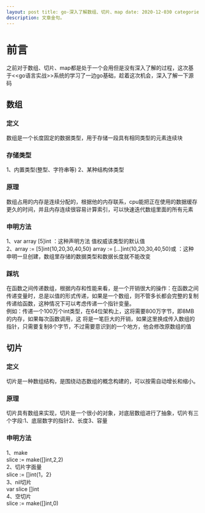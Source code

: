 ```yaml
---
layout: post title: go-深入了解数组、切片、map date: 2020-12-030 categories: arr tags: [go,arr,map,slice]
description: 文章金句。
---
```


# 前言 #

之前对于数组、切片、map都是处于一个会用但是没有深入了解的过程，这次基于<<go语言实战>>系统的学习了一边go基础，趁着这次机会，深入了解一下源码

## 数组 ##

### 定义 ###

数组是一个长度固定的数据类型，用于存储一段具有相同类型的元素连续块

### 存储类型 ###

1、内置类型(整型、字符串等)
2、某种结构体类型

### 原理 ###

数组占用的内存是连续分配的，根据他的内存联系，cpu能把正在使用的数据缓存更久的时间，并且内存连续很容易计算索引，可以快速迭代数组里面的所有元素

### 申明方法 ###

1、var array [5]int ：这种声明方法 值权威该类型的默认值 <br>
2、array := [5]int{10,20,30,40,50} array := [...]int{10,20,30,40,50}或 ：这种申明一旦创建，数组里存储的数据类型和数据长度就不能改变 <br>

### 踩坑 ###

在函数之间传递数组，根据内存和性能来看，是一个开销很大的操作：在函数之间传递变量时，总是以值的形式传递，如果是一个数组，则不管多长都会完整的复制传递给函数，这种情况下可以考虑传递一个指针变量。<br>
例如：传递一个100万个int类型，在64位架构上，这将需要800万字节，即8MB的内存，如果每次函数调用，这 将是一笔巨大的开销，如果这里换成传入数组的指针，只需要复制8个字节，不过需要意识到的一个地方，他会修改原数组的值<br>

## 切片 ##

### 定义 ###

切片是一种数组结构，是围绕动态数组的概念构建的，可以按需自动增长和缩小。

### 原理 ###

切片具有数组来实现，切片是一个很小的对象，对底层数组进行了抽象，切片有三个字段:1、底层数字的指针2、长度3、容量

### 申明方法 ###
1、make <br>
slice := make([]int,2,2)<br>
2、切片字面量 <br>
slice := []int{1，2} <br>
3、nil切片 <br>
var slice []int <br>
4、空切片 <br>
slice := make([]int,0)<br>